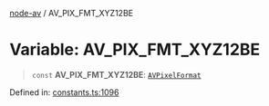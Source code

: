 [node-av](../globals.md) / AV\_PIX\_FMT\_XYZ12BE

# Variable: AV\_PIX\_FMT\_XYZ12BE

> `const` **AV\_PIX\_FMT\_XYZ12BE**: [`AVPixelFormat`](../type-aliases/AVPixelFormat.md)

Defined in: [constants.ts:1096](https://github.com/seydx/av/blob/f8631fc881b394300b1479f511d55cf1c370a87f/src/constants/constants.ts#L1096)
